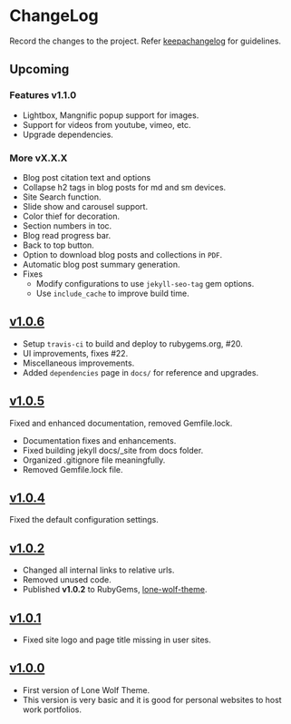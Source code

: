 # ChangeLog

Record the changes to the project.
Refer [keepachangelog](https://keepachangelog.com/) for guidelines.

## Upcoming

### Features v1.1.0

- Lightbox, Mangnific popup support for images.
- Support for videos from youtube, vimeo, etc.
- Upgrade dependencies.

### More vX.X.X

- Blog post citation text and options
- Collapse h2 tags in blog posts for md and sm devices.
- Site Search function.
- Slide show and carousel support.
- Color thief for decoration.
- Section numbers in toc.
- Blog read progress bar.
- Back to top button.
- Option to download blog posts and collections in `PDF`.
- Automatic blog post summary generation.
- Fixes
  - Modify configurations to use `jekyll-seo-tag` gem options.
  - Use `include_cache` to improve build time.

## [v1.0.6](https://github.com/manid2/lone-wolf-theme/releases/tag/v1.0.6)

- Setup `travis-ci` to build and deploy to rubygems.org, #20.
- UI improvements, fixes #22.
- Miscellaneous improvements.
- Added `dependencies` page in `docs/` for reference and upgrades.

## [v1.0.5](https://github.com/manid2/lone-wolf-theme/releases/tag/v1.0.5)

Fixed and enhanced documentation, removed Gemfile.lock.

- Documentation fixes and enhancements.
- Fixed building jekyll docs/_site from docs folder.
- Organized .gitignore file meaningfully.
- Removed Gemfile.lock file.

## [v1.0.4](https://github.com/manid2/lone-wolf-theme/releases/tag/v1.0.4)

Fixed the default configuration settings.

## [v1.0.2](https://github.com/manid2/lone-wolf-theme/releases/tag/v1.0.2)

- Changed all internal links to relative urls.
- Removed unused code.
- Published **v1.0.2** to RubyGems, [lone-wolf-theme](https://rubygems.org/gems/lone-wolf-theme).

## [v1.0.1](https://github.com/manid2/lone-wolf-theme/releases/tag/v1.0.1)

- Fixed site logo and page title missing in user sites.

## [v1.0.0](https://github.com/manid2/lone-wolf-theme/releases/tag/v1.0.0)

- First version of Lone Wolf Theme.
- This version is very basic and it is  good for personal websites to host work portfolios.
